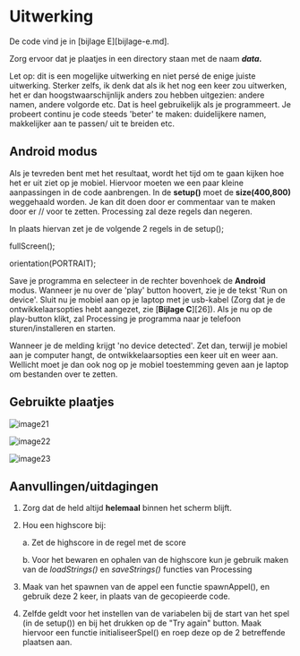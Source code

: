# Uitwerking

De code vind je in [bijlage E][bijlage-e.md].

Zorg ervoor dat je plaatjes in een directory staan met de naam ***data.***

Let op: dit is een mogelijke uitwerking en niet persé de enige juiste uitwerking. Sterker zelfs, ik denk dat als ik het nog een keer zou uitwerken, het er dan hoogstwaarschijnlijk anders zou hebben uitgezien: andere namen, andere volgorde etc. Dat is heel gebruikelijk als je programmeert. Je probeert continu je code steeds 'beter' te maken: duidelijkere namen, makkelijker aan te passen/ uit te breiden etc.

## Android modus

Als je tevreden bent met het resultaat, wordt het tijd om te gaan kijken hoe het er uit ziet op je mobiel. Hiervoor moeten we een paar kleine aanpassingen in de code aanbrengen. In de **setup()** moet de **size(400,800)** weggehaald worden. Je kan dit doen door er commentaar van te maken door er // voor te zetten. Processing zal deze regels dan negeren.

In plaats hiervan zet je de volgende 2 regels in de setup();

fullScreen();

orientation(PORTRAIT);

Save je programma en selecteer in de rechter bovenhoek de **Android** modus. Wanneer je nu over de 'play' button hoovert, zie je de tekst 'Run on device'. Sluit nu je mobiel aan op je laptop met je usb-kabel (Zorg dat je de ontwikkelaarsopties hebt aangezet, zie [**Bijlage C**][26]). Als je nu op de play-button klikt, zal Processing je programma naar je telefoon sturen/installeren en starten.

Wanneer je de melding krijgt 'no device detected'. Zet dan, terwijl je mobiel aan je computer hangt, de ontwikkelaarsopties een keer uit en weer aan. Wellicht moet je dan ook nog op je mobiel toestemming geven aan je laptop om bestanden over te zetten.


## Gebruikte plaatjes

![image21](images/media/image21.png)

![image22](images/media/image22.png)

![image23](images/media/image23.png)


## Aanvullingen/uitdagingen

1.  Zorg dat de held altijd **helemaal** binnen het scherm blijft.

2.  Hou een highscore bij:

    a.  Zet de highscore in de regel met de score

    b.  Voor het bewaren en ophalen van de highscore kun je gebruik maken van de *loadStrings()* en *saveStrings()* functies van Processing

3.  Maak van het spawnen van de appel een functie spawnAppel(), en gebruik deze 2 keer, in plaats van de gecopieerde code.

4.  Zelfde geldt voor het instellen van de variabelen bij de start van het spel (in de setup()) en bij het drukken op de "Try again" button. Maak hiervoor een functie initialiseerSpel() en roep deze op de 2 betreffende plaatsen aan.
